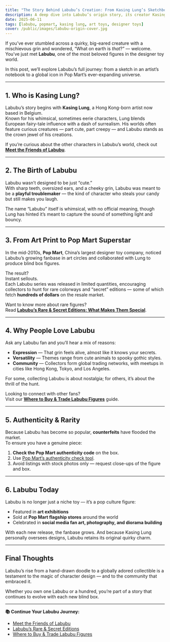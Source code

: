 ```yaml
---
title: "The Story Behind Labubu’s Creation: From Kasing Lung’s Sketchbook to Pop Mart’s Global Phenomenon"
description: A deep dive into Labubu’s origin story, its creator Kasing Lung, and how this mischievous character became a worldwide collectible sensation.
date: 2025-06-11
tags: [labubu, popmart, kasing lung, art toys, designer toys]
cover: /public/images/labubu-origin-cover.jpg
---
```


If you’ve ever stumbled across a quirky, big-eared creature with a mischievous grin and wondered, “What on earth is *that*?” — welcome.  
You’ve just met **Labubu**, one of the most beloved figures in the designer toy world.

In this post, we’ll explore Labubu’s full journey: from a sketch in an artist’s notebook to a global icon in Pop Mart’s ever-expanding universe.

---

## 1. Who is Kasing Lung?

Labubu’s story begins with **Kasing Lung**, a Hong Kong-born artist now based in Belgium.  
Known for his whimsical, sometimes eerie characters, Lung blends European fairy-tale influence with a dash of surrealism. His worlds often feature curious creatures — part cute, part creepy — and Labubu stands as the crown jewel of his creations.

If you’re curious about the other characters in Labubu’s world, check out [**Meet the Friends of Labubu**](/meet-the-friends-of-labubu).

---

## 2. The Birth of Labubu

Labubu wasn’t designed to be just “cute.”  
With sharp teeth, oversized ears, and a cheeky grin, Labubu was meant to be a **playful troublemaker** — the kind of character who steals your candy but still makes you laugh.

The name “Labubu” itself is whimsical, with no official meaning, though Lung has hinted it’s meant to capture the sound of something light and bouncy.

---

## 3. From Art Print to Pop Mart Superstar

In the mid-2010s, **Pop Mart**, China’s largest designer toy company, noticed Labubu’s growing fanbase in art circles and collaborated with Lung to produce blind box figures.  

The result?  
Instant sellouts.  
Each Labubu series was released in limited quantities, encouraging collectors to hunt for rare colorways and “secret” editions — some of which fetch **hundreds of dollars** on the resale market.

Want to know more about rare figures?  
Read [**Labubu’s Rare & Secret Editions: What Makes Them Special**](/labubu-rare-secret-editions).

---

## 4. Why People Love Labubu

Ask any Labubu fan and you’ll hear a mix of reasons:
- **Expression** — That grin feels alive, almost like it knows your secrets.
- **Versatility** — Themes range from cute animals to spooky gothic styles.
- **Community** — Collectors form global trading networks, with meetups in cities like Hong Kong, Tokyo, and Los Angeles.

For some, collecting Labubu is about nostalgia; for others, it’s about the thrill of the hunt.

Looking to connect with other fans?  
Visit our [**Where to Buy & Trade Labubu Figures**](/where-to-buy-labubu) guide.

---

## 5. Authenticity & Rarity

Because Labubu has become so popular, **counterfeits** have flooded the market.  
To ensure you have a genuine piece:
1. **Check the Pop Mart authenticity code** on the box.
2. Use [Pop Mart’s authenticity check tool](https://www.popmart.com/us/help/authenticity-check).
3. Avoid listings with stock photos only — request close-ups of the figure and box.

---

## 6. Labubu Today

Labubu is no longer just a niche toy — it’s a pop culture figure:
- Featured in **art exhibitions**
- Sold at **Pop Mart flagship stores** around the world
- Celebrated in **social media fan art, photography, and diorama building**

With each new release, the fanbase grows. And because Kasing Lung personally oversees designs, Labubu retains its original quirky charm.

---

## Final Thoughts

Labubu’s rise from a hand-drawn doodle to a globally adored collectible is a testament to the magic of character design — and to the community that embraced it.  

Whether you own one Labubu or a hundred, you’re part of a story that continues to evolve with each new blind box.

---

**📚 Continue Your Labubu Journey:**
- [Meet the Friends of Labubu](/meet-the-friends-of-labubu)
- [Labubu’s Rare & Secret Editions](/labubu-rare-secret-editions)
- [Where to Buy & Trade Labubu Figures](/where-to-buy-labubu)
